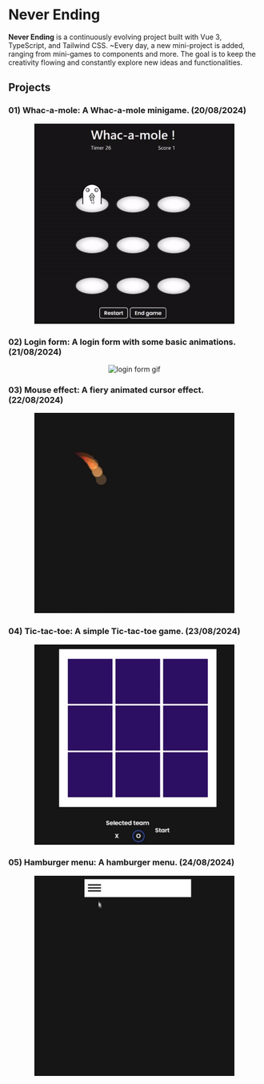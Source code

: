 # Never Ending

**Never Ending** is a continuously evolving project built with Vue 3, TypeScript, and Tailwind CSS. ~Every day, a new mini-project is added, ranging from mini-games to components and more. The goal is to keep the creativity flowing and constantly explore new ideas and functionalities.

## Projects

### **01) Whac-a-mole**: A Whac-a-mole minigame. (20/08/2024)
<p align="center">
  <img src="public/Whac-a-mole/Whac-a-mole.gif" alt="Whac-a-mole gif" width="400" height="400" />
</p>

### **02) Login form**: A login form with some basic animations. (21/08/2024)
<p align="center">
  <img src="public/LoginForm/LoginForm.gif" alt="login form gif" width="400" height="400" />
</p>

### **03) Mouse effect**: A fiery animated cursor effect. (22/08/2024)
<p align="center">
  <img src="public/MouseEffect/MouseEffect.gif" alt="login form gif" width="400" height="400" />
</p>

### **04) Tic-tac-toe**: A simple Tic-tac-toe game. (23/08/2024)
<p align="center">
  <img src="public/Tic-tac-toe/Tic-tac-toe.gif" alt="Tic-tac-toe gif" width="400" height="400" />
</p>

### **05) Hamburger menu**: A hamburger menu. (24/08/2024)
<p align="center">
  <img src="public/HamburgerMenu/HamburgerMenu.gif" alt="Hamburger menu gif" width="400" height="400" />
</p>
